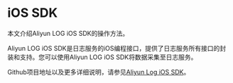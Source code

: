 # iOS SDK

本文介绍Aliyun LOG iOS SDK的操作方法。

Aliyun LOG iOS SDK是日志服务的iOS编程接口，提供了日志服务所有接口的封装和支持。您可以使用Aliyun LOG iOS SDK将数据采集至日志服务。

Github项目地址以及更多详细说明，请参见[Aliyun Log iOS SDK](https://github.com/aliyun/aliyun-log-ios-sdk)。

